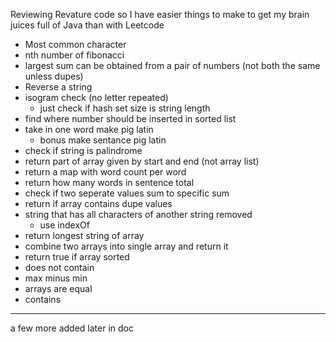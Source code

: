 Reviewing Revature code so I have easier things to make to get my brain juices full of Java than with Leetcode

* Most common character
* nth number of fibonacci
* largest sum can be obtained from a pair of numbers (not both the same unless dupes)
* Reverse a string
* isogram check (no letter repeated)
  * just check if hash set size is string length
* find where number should be inserted in sorted list
* take in one word make pig latin 
  * bonus make sentance pig latin
* check if string is palindrome
* return part of array given by start and end (not array list)
* return a map with word count per word
* return how many words in sentence total
* check if two seperate values sum to specific sum
* return if array contains dupe values
* string that has all characters of another string removed
  * use indexOf
* return longest string of array
* combine two arrays into single array and return it
* return true if array sorted
* does not contain
* max minus min
* arrays are equal
* contains

---
a few more added later in doc